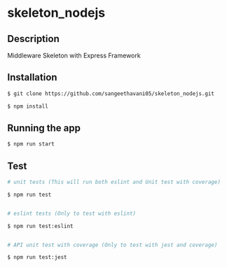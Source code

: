 # skeleton_nodejs

## Description

Middleware Skeleton with Express Framework

## Installation

```bash
$ git clone https://github.com/sangeethavani05/skeleton_nodejs.git

$ npm install
```

## Running the app

```bash
$ npm run start
```

## Test

```bash
# unit tests (This will run both eslint and Unit test with coverage)

$ npm run test


# eslint tests (Only to test with eslint)

$ npm run test:eslint


# API unit test with coverage (Only to test with jest and coverage)

$ npm run test:jest
```